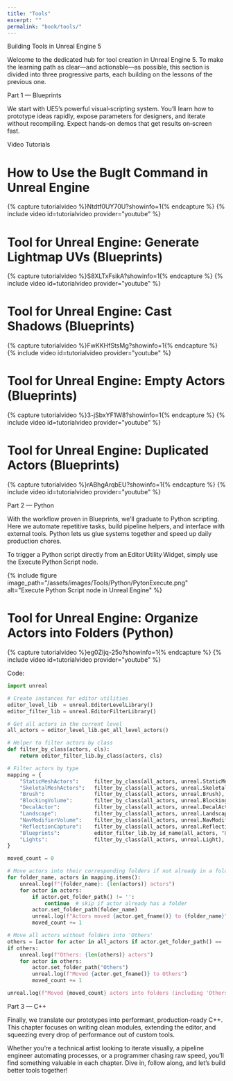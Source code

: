 ```yaml
---
title: "Tools"
excerpt: ""
permalink: "book/tools/"
---
```


Building Tools in Unreal Engine 5

Welcome to the dedicated hub for tool creation in Unreal Engine 5. To make the learning path as clear—and actionable—as possible, this section is divided into three progressive parts, each building on the lessons of the previous one.

Part 1 — Blueprints

We start with UE5’s powerful visual‑scripting system. You’ll learn how to prototype ideas rapidly, expose parameters for designers, and iterate without recompiling. Expect hands‑on demos that get results on‑screen fast.

Video Tutorials

# How to Use the BugIt Command in Unreal Engine

{% capture tutorialvideo %}Ntdtf0UY70U?showinfo=1{% endcapture %}
{% include video id=tutorialvideo provider="youtube" %}

# Tool for Unreal Engine: Generate Lightmap UVs (Blueprints)

{% capture tutorialvideo %}S8XLTxFsikA?showinfo=1{% endcapture %}
{% include video id=tutorialvideo provider="youtube" %}

# Tool for Unreal Engine: Cast Shadows (Blueprints)

{% capture tutorialvideo %}FwKKHfStsMg?showinfo=1{% endcapture %}
{% include video id=tutorialvideo provider="youtube" %}

# Tool for Unreal Engine: Empty Actors (Blueprints)

{% capture tutorialvideo %}3-jSbxYF1W8?showinfo=1{% endcapture %}
{% include video id=tutorialvideo provider="youtube" %}

# Tool for Unreal Engine: Duplicated Actors (Blueprints)

{% capture tutorialvideo %}rABhgArqbEU?showinfo=1{% endcapture %}
{% include video id=tutorialvideo provider="youtube" %}


Part 2 — Python

With the workflow proven in Blueprints, we’ll graduate to Python scripting. Here we automate repetitive tasks, build pipeline helpers, and interface with external tools. Python lets us glue systems together and speed up daily production chores.

To trigger a Python script directly from an Editor Utility Widget, simply use the Execute Python Script node.

{% include figure image_path="/assets/images/Tools/Python/PytonExecute.png" alt="Execute Python Script node in Unreal Engine" %}

# Tool for Unreal Engine: Organize Actors into Folders (Python)

{% capture tutorialvideo %}eg0ZIjq-25o?showinfo=1{% endcapture %}
{% include video id=tutorialvideo provider="youtube" %}

<div class="notice--info" markdown="1">
Code:

```python
import unreal

# Create instances for editor utilities
editor_level_lib  = unreal.EditorLevelLibrary()
editor_filter_lib = unreal.EditorFilterLibrary()

# Get all actors in the current level
all_actors = editor_level_lib.get_all_level_actors()

# Helper to filter actors by class
def filter_by_class(actors, cls):
    return editor_filter_lib.by_class(actors, cls)

# Filter actors by type
mapping = {
    "StaticMeshActors":     filter_by_class(all_actors, unreal.StaticMeshActor),
    "SkeletalMeshActors":   filter_by_class(all_actors, unreal.SkeletalMeshActor),
    "Brush":                filter_by_class(all_actors, unreal.Brush),
    "BlockingVolume":       filter_by_class(all_actors, unreal.BlockingVolume),
    "DecalActor":           filter_by_class(all_actors, unreal.DecalActor),
    "Landscape":            filter_by_class(all_actors, unreal.Landscape),
    "NavModifierVolume":    filter_by_class(all_actors, unreal.NavModifierVolume),
    "ReflectionCapture":    filter_by_class(all_actors, unreal.ReflectionCapture),
    "Blueprints":           editor_filter_lib.by_id_name(all_actors, "BP_"),
    "Lights":               filter_by_class(all_actors, unreal.Light),
}

moved_count = 0

# Move actors into their corresponding folders if not already in a folder
for folder_name, actors in mapping.items():
    unreal.log(f"{folder_name}: {len(actors)} actors")
    for actor in actors:
        if actor.get_folder_path() != '':
            continue  # skip if actor already has a folder
        actor.set_folder_path(folder_name)
        unreal.log(f"Actors moved {actor.get_fname()} to {folder_name}")
        moved_count += 1

# Move all actors without folders into 'Others'
others = [actor for actor in all_actors if actor.get_folder_path() == '']
if others:
    unreal.log(f"Others: {len(others)} actors")
    for actor in others:
        actor.set_folder_path("Others")
        unreal.log(f"Moved {actor.get_fname()} to Others")
        moved_count += 1

unreal.log(f"Moved {moved_count} actors into folders (including 'Others')")
```
</div>


Part 3 — C++

Finally, we translate our prototypes into performant, production‑ready C++. This chapter focuses on writing clean modules, extending the editor, and squeezing every drop of performance out of custom tools.

Whether you’re a technical artist looking to iterate visually, a pipeline engineer automating processes, or a programmer chasing raw speed, you’ll find something valuable in each chapter. Dive in, follow along, and let’s build better tools together!